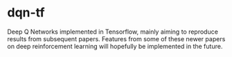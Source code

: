 # dqn-tf

Deep Q Networks implemented in Tensorflow, mainly aiming to reproduce results from subsequent papers. Features from some of these newer papers on deep reinforcement learning will hopefully be implemented in the future.
